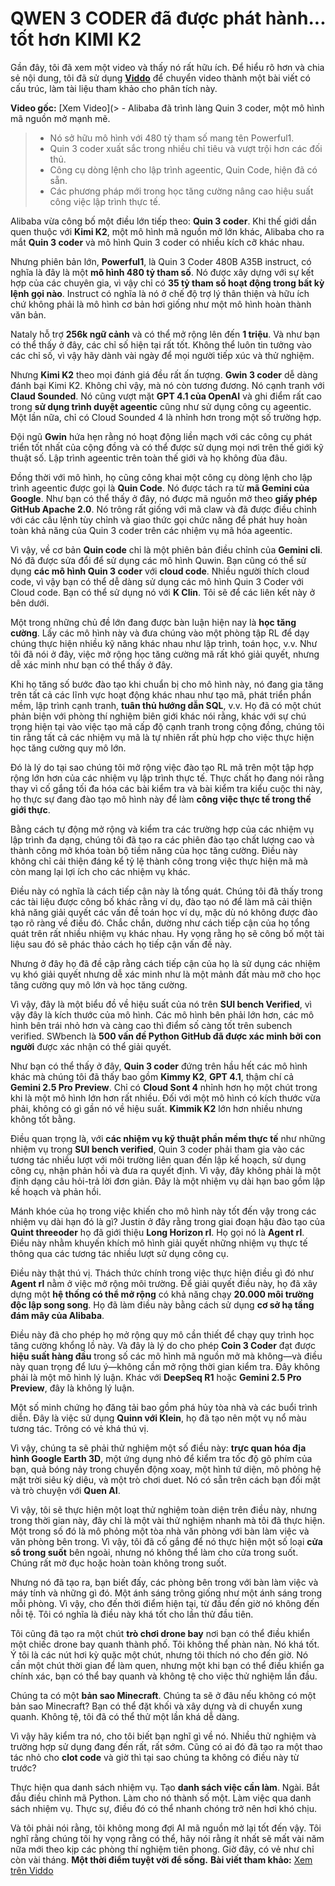 # QWEN 3 CODER đã được phát hành... tốt hơn KIMI K2

Gần đây, tôi đã xem một video và thấy nó rất hữu ích. Để hiểu rõ hơn và chia sẻ nội dung, tôi đã sử dụng **[Viddo](https://viddo.pro/)** để chuyển video thành một bài viết có cấu trúc, làm tài liệu tham khảo cho phân tích này.

**Video gốc:** [Xem Video](> - Alibaba đã trình làng Quin 3 coder, một mô hình mã nguồn mở mạnh mẽ.
> - Nó sở hữu mô hình với 480 tỷ tham số mang tên Powerful1.
> - Quin 3 coder xuất sắc trong nhiều chỉ tiêu và vượt trội hơn các đối thủ.
> - Công cụ dòng lệnh cho lập trình ageentic, Quin Code, hiện đã có sẵn.
> - Các phương pháp mới trong học tăng cường nâng cao hiệu suất công việc lập trình thực tế.

Alibaba vừa công bố một điều lớn tiếp theo: **Quin 3 coder**. Khi thế giới dần quen thuộc với **Kimi K2**, một mô hình mã nguồn mở lớn khác, Alibaba cho ra mắt **Quin 3 coder** và mô hình Quin 3 coder có nhiều kích cỡ khác nhau.

Nhưng phiên bản lớn, **Powerful1**, là Quin 3 Coder 480B A35B instruct, có nghĩa là đây là một **mô hình 480 tỷ tham số**. Nó được xây dựng với sự kết hợp của các chuyên gia, vì vậy chỉ có **35 tỷ tham số hoạt động trong bất kỳ lệnh gọi nào**. Instruct có nghĩa là nó ở chế độ trợ lý thân thiện và hữu ích chứ không phải là mô hình cơ bản hơi giống như một mô hình hoàn thành văn bản.

Nataly hỗ trợ **256k ngữ cảnh** và có thể mở rộng lên đến **1 triệu**. Và như bạn có thể thấy ở đây, các chỉ số hiện tại rất tốt. Không thể luôn tin tưởng vào các chỉ số, vì vậy hãy dành vài ngày để mọi người tiếp xúc và thử nghiệm.

Nhưng **Kimi K2** theo mọi đánh giá đều rất ấn tượng. **Gwin 3 coder** dễ dàng đánh bại Kimi K2. Không chỉ vậy, mà nó còn tương đương. Nó cạnh tranh với **Claud Sounded**. Nó cũng vượt mặt **GPT 4.1 của OpenAI** và ghi điểm rất cao trong **sử dụng trình duyệt ageentic** cũng như sử dụng công cụ ageentic. Một lần nữa, chỉ có Cloud Sounded 4 là nhỉnh hơn trong một số trường hợp.

Đội ngũ **Gwin** hứa hẹn rằng nó hoạt động liền mạch với các công cụ phát triển tốt nhất của cộng đồng và có thể được sử dụng mọi nơi trên thế giới kỹ thuật số. Lập trình ageentic trên toàn thế giới và họ không đùa đâu.

Đồng thời với mô hình, họ cũng công khai một công cụ dòng lệnh cho lập trình ageentic được gọi là **Quin Code**. Nó được tách ra từ **mã Gemini của Google**. Như bạn có thể thấy ở đây, nó được mã nguồn mở theo **giấy phép GitHub Apache 2.0**. Nó trông rất giống với mã claw và đã được điều chỉnh với các câu lệnh tùy chỉnh và giao thức gọi chức năng để phát huy hoàn toàn khả năng của Quin 3 coder trên các nhiệm vụ mã hóa ageentic.

Vì vậy, về cơ bản **Quin code** chỉ là một phiên bản điều chỉnh của **Gemini cli**. Nó đã được sửa đổi để sử dụng các mô hình Quwin. Bạn cũng có thể sử dụng **các mô hình Quin 3 coder** với **cloud code**. Nhiều người thích cloud code, vì vậy bạn có thể dễ dàng sử dụng các mô hình Quin 3 Coder với Cloud code. Bạn có thể sử dụng nó với **K Clin**. Tôi sẽ để các liên kết này ở bên dưới.

Một trong những chủ đề lớn đang được bàn luận hiện nay là **học tăng cường**. Lấy các mô hình này và đưa chúng vào một phòng tập RL để dạy chúng thực hiện nhiều kỹ năng khác nhau như lập trình, toán học, v.v. Như tôi đã nói ở đây, việc mở rộng học tăng cường mã rất khó giải quyết, nhưng dễ xác minh như bạn có thể thấy ở đây.

Khi họ tăng số bước đào tạo khi chuẩn bị cho mô hình này, nó đang gia tăng trên tất cả các lĩnh vực hoạt động khác nhau như tạo mã, phát triển phần mềm, lập trình cạnh tranh, **tuân thủ hướng dẫn SQL**, v.v. Họ đã có một chút phản biện với phòng thí nghiệm biên giới khác nói rằng, khác với sự chú trọng hiện tại vào việc tạo mã cấp độ cạnh tranh trong cộng đồng, chúng tôi tin rằng tất cả các nhiệm vụ mã là tự nhiên rất phù hợp cho việc thực hiện học tăng cường quy mô lớn.

Đó là lý do tại sao chúng tôi mở rộng việc đào tạo RL mã trên một tập hợp rộng lớn hơn của các nhiệm vụ lập trình thực tế. Thực chất họ đang nói rằng thay vì cố gắng tối đa hóa các bài kiểm tra và bài kiểm tra kiểu cuộc thi này, họ thực sự đang đào tạo mô hình này để làm **công việc thực tế trong thế giới thực**.

Bằng cách tự động mở rộng và kiểm tra các trường hợp của các nhiệm vụ lập trình đa dạng, chúng tôi đã tạo ra các phiên đào tạo chất lượng cao và thành công mở khóa toàn bộ tiềm năng của học tăng cường. Điều này không chỉ cải thiện đáng kể tỷ lệ thành công trong việc thực hiện mã mà còn mang lại lợi ích cho các nhiệm vụ khác.

Điều này có nghĩa là cách tiếp cận này là tổng quát. Chúng tôi đã thấy trong các tài liệu được công bố khác rằng ví dụ, đào tạo nó để làm mã cải thiện khả năng giải quyết các vấn đề toán học ví dụ, mặc dù nó không được đào tạo rõ ràng về điều đó. Chắc chắn, dường như cách tiếp cận của họ tổng quát trên rất nhiều nhiệm vụ khác nhau. Hy vọng rằng họ sẽ công bố một tài liệu sau đó sẽ phác thảo cách họ tiếp cận vấn đề này.

Nhưng ở đây họ đã đề cập rằng cách tiếp cận của họ là sử dụng các nhiệm vụ khó giải quyết nhưng dễ xác minh như là một mảnh đất màu mỡ cho học tăng cường quy mô lớn và học tăng cường.

Vì vậy, đây là một biểu đồ về hiệu suất của nó trên **SUI bench Verified**, vì vậy đây là kích thước của mô hình. Các mô hình bên phải lớn hơn, các mô hình bên trái nhỏ hơn và càng cao thì điểm số càng tốt trên subench verified. SWbench là **500 vấn đề Python GitHub đã được xác minh bởi con người** được xác nhận có thể giải quyết.

Như bạn có thể thấy ở đây, **Quin 3 coder** đứng trên hầu hết các mô hình khác mà chúng tôi đã thấy bao gồm **Kimmy K2**, **GPT 4.1**, thậm chí cả **Gemini 2.5 Pro Preview**. Chỉ có **Cloud Sont 4** nhỉnh hơn họ một chút trong khi là một mô hình lớn hơn rất nhiều. Đối với một mô hình có kích thước vừa phải, không có gì gần nó về hiệu suất. **Kimmik K2** lớn hơn nhiều nhưng không tốt bằng.

Điều quan trọng là, với **các nhiệm vụ kỹ thuật phần mềm thực tế** như những nhiệm vụ trong **SUI bench verified**, Quin 3 coder phải tham gia vào các tương tác nhiều lượt với môi trường liên quan đến lập kế hoạch, sử dụng công cụ, nhận phản hồi và đưa ra quyết định. Vì vậy, đây không phải là một định dạng câu hỏi-trả lời đơn giản. Đây là một nhiệm vụ dài hạn bao gồm lập kế hoạch và phản hồi.

Mánh khóe của họ trong việc khiến cho mô hình này tốt đến vậy trong các nhiệm vụ dài hạn đó là gì? Justin ở đây rằng trong giai đoạn hậu đào tạo của **Quint threeoder** họ đã giới thiệu **Long Horizon rl**. Họ gọi nó là **Agent rl**. Điều này nhằm khuyến khích mô hình giải quyết những nhiệm vụ thực tế thông qua các tương tác nhiều lượt sử dụng công cụ.

Điều này thật thú vị. Thách thức chính trong việc thực hiện điều gì đó như **Agent rl** nằm ở việc mở rộng môi trường. Để giải quyết điều này, họ đã xây dựng một **hệ thống có thể mở rộng** có khả năng chạy **20.000 môi trường độc lập song song**. Họ đã làm điều này bằng cách sử dụng **cơ sở hạ tầng đám mây của Alibaba**.

Điều này đã cho phép họ mở rộng quy mô cần thiết để chạy quy trình học tăng cường khổng lồ này. Và đây là lý do cho phép **Coin 3 Coder** đạt được **hiệu suất hàng đầu** trong số các mô hình mã nguồn mở mà không—và điều này quan trọng để lưu ý—không cần mở rộng thời gian kiểm tra. Đây không phải là một mô hình lý luận. Khác với **DeepSeq R1** hoặc **Gemini 2.5 Pro Preview**, đây là không lý luận.

Một số minh chứng họ đăng tải bao gồm phá hủy tòa nhà và các buổi trình diễn. Đây là việc sử dụng **Quinn với Klein**, họ đã tạo nên một vụ nổ màu tương tác. Trông có vẻ khá thú vị.

Vì vậy, chúng ta sẽ phải thử nghiệm một số điều này: **trực quan hóa địa hình Google Earth 3D**, một ứng dụng nhỏ để kiểm tra tốc độ gõ phím của bạn, quả bóng nảy trong chuyển động xoay, một hình tứ diện, mô phỏng hệ mặt trời siêu kỳ diệu, và một trò chơi duet. Nó có sẵn trên cách bạn đối mặt và trò chuyện với **Quen AI**.

Vì vậy, tôi sẽ thực hiện một loạt thử nghiệm toàn diện trên điều này, nhưng trong thời gian này, đây chỉ là một vài thử nghiệm nhanh mà tôi đã thực hiện. Một trong số đó là mô phỏng một tòa nhà văn phòng với bàn làm việc và văn phòng bên trong. Vì vậy, tôi đã cố gắng để nó thực hiện một số loại **cửa sổ trong suốt** bên ngoài, nhưng nó không thể làm cho cửa trong suốt. Chúng rất mờ đục hoặc hoàn toàn không trong suốt.

Nhưng nó đã tạo ra, bạn biết đấy, các phòng bên trong với bàn làm việc và máy tính và những gì đó. Một ánh sáng trông giống như một ánh sáng trong mỗi phòng. Vì vậy, cho đến thời điểm hiện tại, từ đầu đến giờ nó không đến nỗi tệ. Tôi có nghĩa là điều này khá tốt cho lần thử đầu tiên.

Tôi cũng đã tạo ra một chút **trò chơi drone bay** nơi bạn có thể điều khiển một chiếc drone bay quanh thành phố. Tôi không thể phàn nàn. Nó khá tốt. Ý tôi là các nút hơi kỳ quặc một chút, nhưng tôi thích nó cho đến giờ. Nó cần một chút thời gian để làm quen, nhưng một khi bạn có thể điều khiển ga chính xác, bạn có thể bay quanh và không tệ cho việc thử nghiệm lần đầu.

Chúng ta có một **bản sao Minecraft**. Chúng ta sẽ ở đâu nếu không có một bản sao Minecraft? Bạn có thể đặt khối và xây dựng và di chuyển xung quanh. Không tệ, tôi đã có thể thử một lần khá dễ dàng.

Vì vậy hãy kiểm tra nó, cho tôi biết bạn nghĩ gì về nó. Nhiều thử nghiệm và trường hợp sử dụng đang đến rất, rất sớm. Cũng có ai đó đã tạo ra một thao tác nhỏ cho **clot code** và giờ thì tại sao chúng ta không có điều này từ trước?

Thực hiện qua danh sách nhiệm vụ. Tạo **danh sách việc cần làm**. Ngài. Bắt đầu điều chỉnh mã Python. Làm cho nó thành số một. Làm việc qua danh sách nhiệm vụ. Thực sự, điều đó có thể nhanh chóng trở nên hơi khó chịu.

Và tôi phải nói rằng, tôi không mong đợi AI mã nguồn mở lại tốt đến vậy. Tôi nghĩ rằng chúng tôi hy vọng rằng có thể, hãy nói rằng ít nhất sẽ mất vài năm nữa mới theo kịp các phòng thí nghiệm tiên phong. Giờ đây, có vẻ như chỉ còn vài tháng. **Một thời điểm tuyệt vời để sống.**
**Bài viết tham khảo:** [Xem trên Viddo](https://viddo.pro/zh/video-result/de3fa85b-5156-4186-a39d-60c839fb0371)